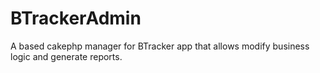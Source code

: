 # BTrackerAdmin
A based cakephp manager for BTracker app that allows modify business logic and generate reports.
